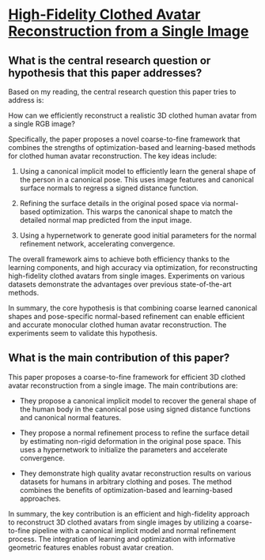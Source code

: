 # [High-Fidelity Clothed Avatar Reconstruction from a Single Image](https://arxiv.org/abs/2304.03903)

## What is the central research question or hypothesis that this paper addresses?

 Based on my reading, the central research question this paper tries to address is: 

How can we efficiently reconstruct a realistic 3D clothed human avatar from a single RGB image?

Specifically, the paper proposes a novel coarse-to-fine framework that combines the strengths of optimization-based and learning-based methods for clothed human avatar reconstruction. The key ideas include:

1) Using a canonical implicit model to efficiently learn the general shape of the person in a canonical pose. This uses image features and canonical surface normals to regress a signed distance function. 

2) Refining the surface details in the original posed space via normal-based optimization. This warps the canonical shape to match the detailed normal map predicted from the input image. 

3) Using a hypernetwork to generate good initial parameters for the normal refinement network, accelerating convergence.

The overall framework aims to achieve both efficiency thanks to the learning components, and high accuracy via optimization, for reconstructing high-fidelity clothed avatars from single images. Experiments on various datasets demonstrate the advantages over previous state-of-the-art methods.

In summary, the core hypothesis is that combining coarse learned canonical shapes and pose-specific normal-based refinement can enable efficient and accurate monocular clothed human avatar reconstruction. The experiments seem to validate this hypothesis.


## What is the main contribution of this paper?

 This paper proposes a coarse-to-fine framework for efficient 3D clothed avatar reconstruction from a single image. The main contributions are:

- They propose a canonical implicit model to recover the general shape of the human body in the canonical pose using signed distance functions and canonical normal features. 

- They propose a normal refinement process to refine the surface detail by estimating non-rigid deformation in the original pose space. This uses a hypernetwork to initialize the parameters and accelerate convergence.

- They demonstrate high quality avatar reconstruction results on various datasets for humans in arbitrary clothing and poses. The method combines the benefits of optimization-based and learning-based approaches.

In summary, the key contribution is an efficient and high-fidelity approach to reconstruct 3D clothed avatars from single images by utilizing a coarse-to-fine pipeline with a canonical implicit model and normal refinement process. The integration of learning and optimization with informative geometric features enables robust avatar creation.
